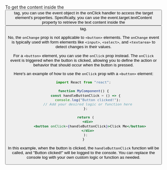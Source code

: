 To get the content inside the <button> tag, you can use the event object in the onClick handler to access the target element's properties. Specifically, you can use the event.target.textContent property to retrieve the text content inside the <button> tag.

No, the `onChange` prop is not applicable to `<button>` elements. The `onChange` event is typically used with form elements like `<input>`, `<select>`, and `<textarea>` to detect changes in their values.

For a `<button>` element, you can use the `onClick` prop instead. The `onClick` event is triggered when the button is clicked, allowing you to define the action or behavior that should occur when the button is pressed.

Here's an example of how to use the `onClick` prop with a `<button>` element:

```jsx
import React from "react";

function MyComponent() {
  const handleButtonClick = () => {
    console.log("Button clicked!");
    // Add your desired logic or function here
  };

  return (
    <div>
      <button onClick={handleButtonClick}>Click Me</button>
    </div>
  );
}
```

In this example, when the button is clicked, the `handleButtonClick` function will be called, and "Button clicked!" will be logged to the console. You can replace the console log with your own custom logic or function as needed.
